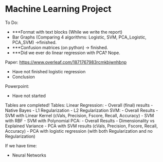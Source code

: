 # Machine Learning Project
To Do:  
- ***Format with text blocks (While we write the report)
- Bar Graphs (Comparing 4 algorithms: Logistic, SVM, PCA_Logistic, PCA_SVM) ->finished. 
- ***Confusion matrices (on python) -> finished. 
- ***Did we ever do linear regression with PCA? Nope. 

Paper: 
https://www.overleaf.com/1871767983rcmkbjwnhbnp
- Have not finished logistic regression 
- Conclusion 

Powerpoint: 
- Have not started 

Tables are completed! 
    Tables: 
        Linear Regression: 
            - Overall (final) results
            - Native Bayes 
            - L1 Regularization
            - L2 Regularization 
        SVM: 
            - Overall Results 
            - SVM with Linear Kernel (cVals, Precision, Fscore, Recall, Accuracy)
            - SVM with RBF
            - SVM with Polynomial 
        PCA: 
            - Overall Results 
            - Dimensionality vs Explained Variance
            - PCA with SVM results (cVals, Precision, Fscore, Recall, Accuracy)
            - PCA with logistic regression (with both Regularization and no Regularization)
            
If we have time: 
- Neural Networks 
